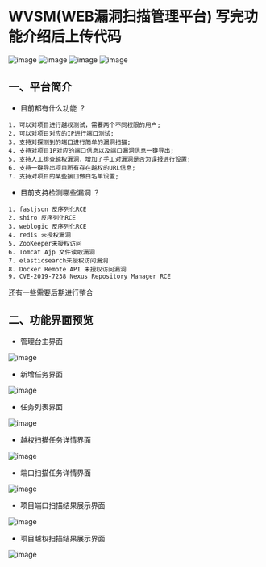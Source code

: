 # WVSM(WEB漏洞扫描管理平台) 写完功能介绍后上传代码
![image](https://user-images.githubusercontent.com/34536372/114827807-b9884600-9dfb-11eb-96df-801d38aa490f.png)
![image](https://user-images.githubusercontent.com/34536372/114828205-34e9f780-9dfc-11eb-8ee4-a9e41b61b4b5.png)
![image](https://img.shields.io/github/stars/Menthol1024/WVSM)
![image](https://img.shields.io/github/v/release/Menthol1024/WVSM?label=wvcm&style=flat-square)
## 一、平台简介
* 目前都有什么功能 ？
```
1. 可以对项目进行越权测试，需要两个不同权限的用户;
2. 可以对项目对应的IP进行端口测试;
3. 支持对探测到的端口进行简单的漏洞扫描;
4. 支持对项目IP对应的端口信息以及端口漏洞信息一键导出;
5. 支持人工排查越权漏洞，增加了手工对漏洞是否为误报进行设置;
6. 支持一键导出项目所有存在越权的URL信息;
7. 支持对项目的某些接口做白名单设置;
```
* 目前支持检测哪些漏洞 ？
```
1. fastjson 反序列化RCE
2. shiro 反序列化RCE
3. weblogic 反序列化RCE
4. redis 未授权漏洞
5. ZooKeeper未授权访问
6. Tomcat Ajp 文件读取漏洞
7. elasticsearch未授权访问漏洞
8. Docker Remote API 未授权访问漏洞
9. CVE-2019-7238 Nexus Repository Manager RCE
```
还有一些需要后期进行整合

## 二、功能界面预览

* 管理台主界面

![image](https://user-images.githubusercontent.com/34536372/114825497-e25b0c00-9df8-11eb-9312-2b1a79a1b753.png)

* 新增任务界面

![image](https://user-images.githubusercontent.com/34536372/114832637-484b9180-9e01-11eb-9441-942d5297c7b0.png)

* 任务列表界面

![image](https://user-images.githubusercontent.com/34536372/114833386-1ab31800-9e02-11eb-90cd-82d6cd4232e4.png)

* 越权扫描任务详情界面

![image](https://user-images.githubusercontent.com/34536372/114833745-7c738200-9e02-11eb-8c29-d88fcecb7cec.png)

* 端口扫描任务详情界面

![image](https://user-images.githubusercontent.com/34536372/114833884-9d3bd780-9e02-11eb-879f-3145915d42ab.png)

* 项目端口扫描结果展示界面

![image](https://user-images.githubusercontent.com/34536372/114834164-e0964600-9e02-11eb-8ce2-da5ec48a85f4.png)

* 项目越权扫描结果展示界面

![image](https://user-images.githubusercontent.com/34536372/114835038-bf822500-9e03-11eb-8749-4701ac1313e2.png)





